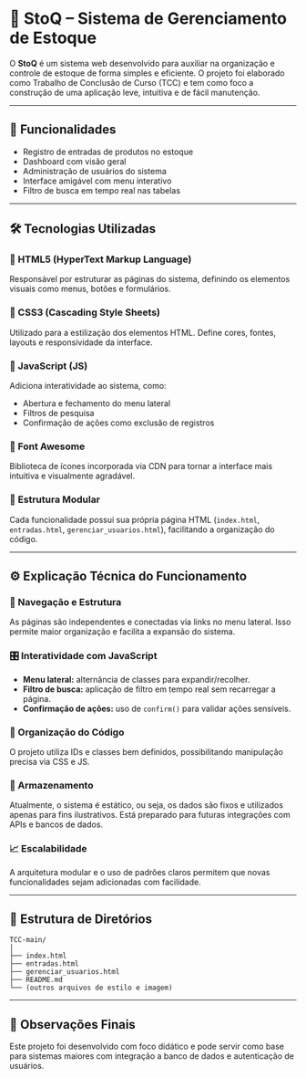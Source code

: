 
# 🧾 StoQ – Sistema de Gerenciamento de Estoque

O **StoQ** é um sistema web desenvolvido para auxiliar na organização e controle de estoque de forma simples e eficiente. O projeto foi elaborado como Trabalho de Conclusão de Curso (TCC) e tem como foco a construção de uma aplicação leve, intuitiva e de fácil manutenção.

---

## 🚀 Funcionalidades

- Registro de entradas de produtos no estoque
- Dashboard com visão geral
- Administração de usuários do sistema
- Interface amigável com menu interativo
- Filtro de busca em tempo real nas tabelas

---

## 🛠️ Tecnologias Utilizadas

### 🔹 HTML5 (HyperText Markup Language)
Responsável por estruturar as páginas do sistema, definindo os elementos visuais como menus, botões e formulários.

### 🔹 CSS3 (Cascading Style Sheets)
Utilizado para a estilização dos elementos HTML. Define cores, fontes, layouts e responsividade da interface.

### 🔹 JavaScript (JS)
Adiciona interatividade ao sistema, como:
- Abertura e fechamento do menu lateral
- Filtros de pesquisa
- Confirmação de ações como exclusão de registros

### 🔹 Font Awesome
Biblioteca de ícones incorporada via CDN para tornar a interface mais intuitiva e visualmente agradável.

### 🔹 Estrutura Modular
Cada funcionalidade possui sua própria página HTML (`index.html`, `entradas.html`, `gerenciar_usuarios.html`), facilitando a organização do código.

---

## ⚙️ Explicação Técnica do Funcionamento

### 🧭 Navegação e Estrutura
As páginas são independentes e conectadas via links no menu lateral. Isso permite maior organização e facilita a expansão do sistema.

### 🎛️ Interatividade com JavaScript

- **Menu lateral:** alternância de classes para expandir/recolher.
- **Filtro de busca:** aplicação de filtro em tempo real sem recarregar a página.
- **Confirmação de ações:** uso de `confirm()` para validar ações sensíveis.

### 📄 Organização do Código
O projeto utiliza IDs e classes bem definidos, possibilitando manipulação precisa via CSS e JS.

### 💾 Armazenamento
Atualmente, o sistema é estático, ou seja, os dados são fixos e utilizados apenas para fins ilustrativos. Está preparado para futuras integrações com APIs e bancos de dados.

### 📈 Escalabilidade
A arquitetura modular e o uso de padrões claros permitem que novas funcionalidades sejam adicionadas com facilidade.

---

## 📂 Estrutura de Diretórios

```
TCC-main/
│
├── index.html
├── entradas.html
├── gerenciar_usuarios.html
├── README.md
└── (outros arquivos de estilo e imagem)
```

---

## 📌 Observações Finais

Este projeto foi desenvolvido com foco didático e pode servir como base para sistemas maiores com integração a banco de dados e autenticação de usuários.
